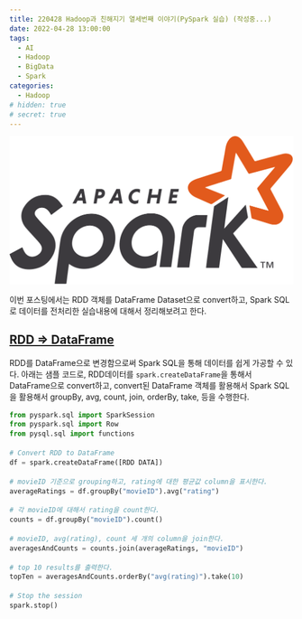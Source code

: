 ```yaml
---
title: 220428 Hadoop과 친해지기 열세번째 이야기(PySpark 실습) (작성중...)
date: 2022-04-28 13:00:00
tags:
  - AI
  - Hadoop
  - BigData
  - Spark
categories:
  - Hadoop
# hidden: true
# secret: true
---
```


<div align="center">
  <img src="/images/post_images/220424_apache_spark.png" alt="Apache Spark">
</div>

이번 포스팅에서는 RDD 객체를 DataFrame Dataset으로 convert하고, Spark SQL로 데이터를 전처리한 실습내용에 대해서 정리해보려고 한다.

## <ins><b>RDD => DataFrame</b></ins>

RDD를 DataFrame으로 변경함으로써 Spark SQL을 통해 데이터를 쉽게 가공할 수 있다.
아래는 샘플 코드로, RDD데이터를 `spark.createDataFrame`을 통해서 DataFrame으로 convert하고, convert된 DataFrame 객체를 활용해서 Spark SQL을 활용해서 groupBy, avg, count, join, orderBy, take, 등을 수행한다.

```python
from pyspark.sql import SparkSession
from pyspark.sql import Row
from pysql.sql import functions

# Convert RDD to DataFrame
df = spark.createDataFrame([RDD DATA])

# movieID 기준으로 grouping하고, rating에 대한 평균값 column을 표시한다.
averageRatings = df.groupBy("movieID").avg("rating")

# 각 movieID에 대해서 rating을 count한다.
counts = df.groupBy("movieID").count()

# movieID, avg(rating), count 세 개의 column을 join한다.
averagesAndCounts = counts.join(averageRatings, "movieID")

# top 10 results를 출력한다.
topTen = averagesAndCounts.orderBy("avg(rating)").take(10)

# Stop the session
spark.stop()
```
